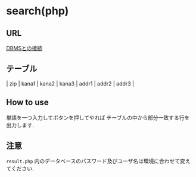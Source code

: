 # search(php)
## URL
[DBMSとの接続](https://exp1.inf.shizuoka.ac.jp/DBMS%E3%81%A8%E3%81%AE%E6%8E%A5%E7%B6%9A)

## テーブル
| zip | kana1 | kana2 | kana3 | addr1 | addr2 | addr3 |

## How to use
単語を一つ入力してボタンを押してやれば
テーブルの中から部分一致する行を出力します.

## 注意
`result.php` 内のデータベースのパスワード及びユーザ名は環境に合わせて変えてください.
